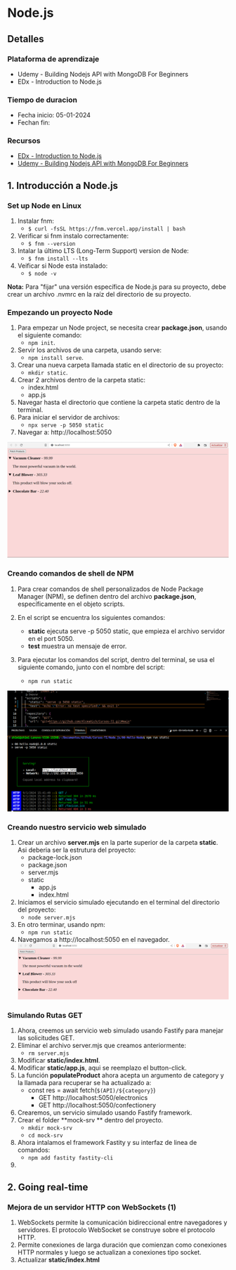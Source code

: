 # Node.js
## Detalles
### Plataforma de aprendizaje
- Udemy - Building Nodejs API with MongoDB For Beginners
- EDx - Introduction to Node.js
### Tiempo de duracion
- Fecha inicio: 05-01-2024
- Fechan fin:

### Recursos
- [EDx - Introduction to Node.js](https://www.edx.org/learn/node-js/the-linux-foundation-introduction-to-node-js)
- [Udemy - Building Nodejs API with MongoDB For Beginners](https://www.udemy.com/course/nodejs-api-with-mongodb-for-beginners/)

## 1. Introducción a Node.js
### Set up Node en Linux
1. Instalar fnm: 
   * `$ curl -fsSL https://fnm.vercel.app/install | bash`
2. Verificar si fnm instalo correctamente: 
   * `$ fnm --version`
3. Intalar la último LTS (Long-Term Support) version de Node: 
   * `$ fnm install --lts`
4. Veificar si Node esta instalado: 
   * `$ node -v`

**Nota:** Para "fijar" una versión específica de Node.js para su proyecto, debe crear un archivo .nvmrc en la raíz del directorio de su proyecto.
### Empezando un proyecto Node
1. Para empezar un Node project, se necesita crear **package.json**, usando el siguiente comando: 
   * `npm init`.
2. Servir los archivos de una carpeta, usando serve: 
   * `npm install serve`.
3. Crear una nueva carpeta llamada static en el directorio de su proyecto:
   * `mkdir static`.
4. Crear 2 archivos dentro de la carpeta static:
   * index.html
   * app.js
5. Navegar hasta el directorio que contiene la carpeta static dentro de la terminal.
6. Para iniciar el servidor de archivos:
   * `npx serve -p 5050 static`
7. Navegar a: http://localhost:5050

![Resultado del proyecto node 00-Hello-node](./00-Hello-Node/assets/img/result-web-0.png)

### Creando comandos de shell de NPM
1. Para crear comandos de shell personalizados de Node Package Manager (NPM), se definen dentro del archivo **package.json**, específicamente en el objeto scripts.

2. En el script se encuentra los siguientes comandos:
   * **static** ejecuta serve -p 5050 static, que empieza el archivo servidor en el port 5050. 
   * **test**  muestra un mensaje de error.

3. Para ejecutar los comandos del script, dentro del terminal, se usa el siguiente comando, junto con el nombre del script:
   * `npm run static `

![Ejecucion del npm run static](./00-Hello-Node/assets/img/script.png)

### Creando nuestro servicio web simulado 
   1. Crear un archivo **server.mjs** en la parte superior de la carpeta **static**. Asi deberia ser la estrutura del proyecto:
      - package-lock.json
      - package.json
      - server.mjs
      - static
        - app.js
        - index.html 
   2. Iniciamos el servicio simulado ejecutando en el terminal del directorio del proyecto:
      * `node server.mjs` 
   3. En otro terminar, usando npm:
      *  `npm run static`
   4. Navegamos a http://localhost:5050 en el navegador.
![Servicio web simulado](./00-Hello-Node/assets/img/server.png)

### Simulando Rutas GET
   1. Ahora, creemos un servicio web simulado usando Fastify para manejar las solicitudes GET.
   2. Eliminar el archivo server.mjs que creamos anteriormente:
      * `rm server.mjs`
   3. Modificar **static/index.html**.
   4. Modificar **static/app.js**, aqui se reemplazo el button-click.
   5. La función **populateProduct** ahora acepta un argumento de category y la llamada para recuperar se ha actualizado a:
      * const res = await fetch(`$(API)/${category}`)
        - GET http://localhost:5050/electronics 
        - GET http://localhost:5050/confectionery
   6. Crearemos, un servicio simulado usando Fastify framework.
   7. Crear el folder **mock-srv ** dentro del proyecto.
      * `mkdir mock-srv`
      * `cd mock-srv`
   8. Ahora intalamos el framework Fastity y su interfaz de linea de comandos:
      * `npm add fastity fastity-cli`
   9.  
## 2. Going real-time

### Mejora de un servidor HTTP con WebSockets (1)
   1. WebSockets permite la comunicación bidireccional entre navegadores y servidores. El protocolo WebSocket se construye sobre el protocolo HTTP. 
   2. Permite conexiones de larga duración que comienzan como conexiones HTTP normales y luego se actualizan a conexiones tipo socket.
   3. Actualizar **static/index.html**
